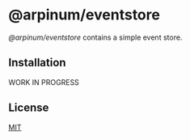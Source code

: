 # @arpinum/eventstore

*@arpinum/eventstore* contains a simple event store.

## Installation

WORK IN PROGRESS

## License

[MIT](LICENSE)
